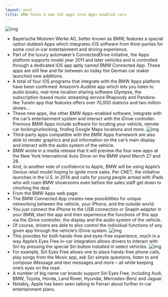 ```yaml
---
layout: post
title: BMW folds 4 new iOS apps into Apps-enabled cars
---
```

![img](http://media.idownloadblog.com/wp-content/uploads/2013/03/BMW-Apps-Audible.jpg)
* Bayerische Motoren Werke AG, better known as BMW, features a special option dubbed Apps which integrates iOS software from third-parties for some cool in-car entertainment and driving experience.
* Part of the luxury automaker’s ConnectedDrive initiative, the Apps platform supports model year 2011 and later vehicles and is controlled through a dedicated iOS app aptly named BMW Connected App. These apps are still few and far between so today the German car maker launched new additions.
* A total of four iOS programs that integrate with the BMW Apps platform have been confirmed: Amazon’s Audible app which lets you listen to audio books, real-time location sharing software Glympse, the subscription-based music streaming service Rhapsody and Pandora-like TuneIn app that features offers over 70,000 stations and two million shows…
* These new apps, like other BMW Apps-enabled software, integrate with the car’s entertainment system and interact with the iDrive controller. Previous BMW Apps include software for locating your vehicle, remote car locking/unlocking, finding Google Maps locations and more.
![img](http://media.idownloadblog.com/wp-content/uploads/2013/03/BMW-Apps-TuneIn.jpg)
* Third-party apps compatible with the BMW Apps framework are also able to render graphics and put information on the car’s main display and interact with the audio system of the vehicle.
* BMW wrote in a media release that it will preview the four new apps at the New York International Auto Show on the BMW stand March 27 and 28.
* And, in another vote of confidence to Apple, BMW will be using Apple’s Genius retail model hoping to ignite more sales. Per CNET, the initiative launches in the U.S. in 2014 and calls for young people armed with iPads who will roam BMW showrooms even before the sales staff get down to clinching the deal.
* From the BMW Apps web page:
* The BMW Connected App creates new possibilities for unique networking between the vehicle, your iPhone, and the outside world.
* You just connect the iPhone to the USB connection or SnapIn adapter in your BMW, start the app and then experience the functions of this app via the iDrive controller, the display and the audio system of the vehicle.
* Of course, drivers are able to also control the individual functions of any given app through the vehicle’s iDrive system.
![img](http://media.idownloadblog.com/wp-content/uploads/2013/03/BMW-Apps-Glympse.jpg)
* This provides for both hands-free and eyes-free experience, much in a way Apple’s Eyes Free in-car integration allows drivers to interact with Siri by pressing the special Siri button installed in select vehicles.
![img](http://media.idownloadblog.com/wp-content/uploads/2013/03/BMW-Apps-Rhapsody.jpg)
* For example, Siri Eyes Free allows one to place hands-free phone calls, play songs from the Music app, ask Siri simple questions, listen to and compose iMessage and text messages and more – all while keeping one’s eyes on the road.
* A number of big name car brands support Siri Eyes Free, including Audi, BMW, Toyota, Honda, Land Rover, Hyundai, Mercedes-Benz and Jaguar.
* Notably, Apple has been seen talking to Ferrari about further in-car entertainment plans.

